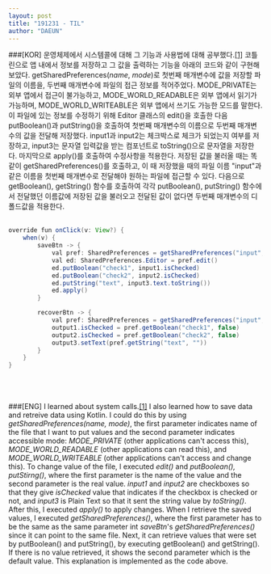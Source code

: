 ```yaml
---
layout: post
title: "191231 - TIL"
author: "DAEUN"
---
```


###[KOR]
운영체제에서 시스템콜에 대해 그 기능과 사용법에 대해 공부했다.[[1]](/2019-12-31/system-call) 코틀린으로 앱 내에서 정보를 저장하고 그 값을 출력하는 기능을 아래의 코드와 같이 구현해보았다. getSharedPreferences(_name_, _mode_)로 첫번째 매개변수에 값을 저장할 파일의 이름을, 두번째 매개변수에 파일의 접근 정보를 적어주었다. MODE_PRIVATE는 외부 앱에서 접근이 불가능하고, MODE_WORLD_READABLE은 외부 앱에서 읽기가 가능하며, MODE_WORLD_WRITEABLE은 외부 앱에서 쓰기도 가능한 모드를 말한다. 이 파일에 있는 정보를 수정하기 위해 Editor 클래스의 edit()을 호출한 다음 putBoolean()과 putString()을 호출하여 첫번째 매개변수의 이름으로 두번째 매개변수의 값을 전달해 저장했다. input1과 input2는 체크박스로 체크가 되었는지 여부를 저장하고, input3는 문자열 입력값을 받는 컴포넌트로 toString()으로 문자열을 저장한다. 마지막으로 apply()를 호출하여 수정사항을 적용한다.
저장된 값을 불러올 때는 똑같이 getSharedPreferences()를 호출하고, 이 때 저장했을 때의 파일 이름 "input"과 같은 이름을 첫번째 매개변수로 전달해야 원하는 파일에 접근할 수 있다. 다음으로 getBoolean(), getString() 함수를 호출하여 각각 putBoolean(), putString() 함수에서 전달했던 이름값에 저장된 값을 불러오고 전달된 값이 없다면 두번째 매개변수의 디폴드값을 적용한다.
<br><br>
```java
override fun onClick(v: View?) {
	when(v) {
		saveBtn -> {
			val pref: SharedPreferences = getSharedPreferences("input", Context.MODE_PRIVATE)
			val ed: SharedPreferences.Editor = pref.edit()
			ed.putBoolean("check1", input1.isChecked)
			ed.putBoolean("check2", input2.isChecked)
			ed.putString("text", input3.text.toString())
			ed.apply()
		}

		recoverBtn -> {
			val pref: SharedPreferences = getSharedPreferences("input", Context.MODE_PRIVATE)
			output1.isChecked = pref.getBoolean("check1", false)
			output2.isChecked = pref.getBoolean("check2", false)
			output3.setText(pref.getString("text", ""))
		}
	}
}
```
<br><br><br>
###[ENG]
I learned about system calls.[[1]](/2019-12-31/system-call) I also learned how to save data and retreive data using Kotlin. I could do this by using _getSharedPreferences(name, mode)_, the first parameter indicates name of the file that I want to put values and the second parameter indicates accessible mode: _MODE\_PRIVATE_ (other applications can't access this), _MODE\_WORLD\_READABLE_ (other applications can read this), and _MODE\_WORLD\_WRITEABLE_ (other applications can't access and change this). To change value of the file, I executed _edit()_ and _putBoolean(), putStirng()_, where the first parameter is the name of the value and the second parameter is the real value. _input1_ and _input2_ are checkboxes so that they give _isChecked_ value that indicates if the checkbox is checked or not, and _input3_ is Plain Text so that it sent the string value by _toString()_. After this, I executed _apply()_ to apply changes.
When I retrieve the saved values, I executed _getSharedPreferences()_, where the first parameter has to be the same as the same parameter int _saveBtn_'s _getSharedPreferences()_ since it can point to the same file. Next, it can retrieve values that were set by putBoolean() and putString(), by executing getBoolean() and getString(). If there is no value retrieved, it shows the second parameter which is the default value.
This explanation is implemented as the code above.